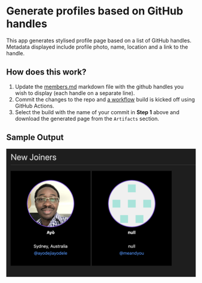 # Generate profiles based on GitHub handles

This app generates stylised profile page based on a list of GitHub handles. Metadata displayed include profile photo, name, location and a link to the handle.

## How does this work?

1. Update the [members.md](members.md) markdown file with the github handles you wish to display (each handle on a separate line).
1. Commit the changes to the repo and [a workflow](../../actions/workflows/generate-page.yml) build is kicked off using GitHub Actions.
1. Select the build with the name of your commit in **Step 1** above and download the generated page from the `Artifacts` section.

## Sample Output
![screenshot](./images/screenshot-sample.png)